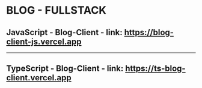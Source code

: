 # BLOG - FULLSTACK
## JavaScript - Blog-Client - link: https://blog-client-js.vercel.app
---
## TypeScript - Blog-Client - link: https://ts-blog-client.vercel.app
